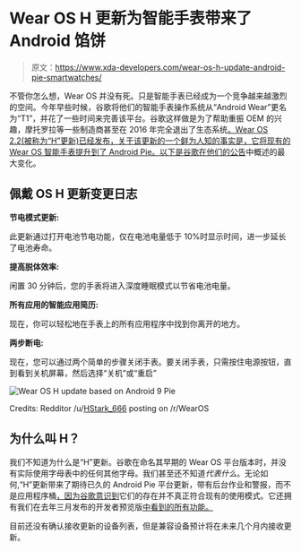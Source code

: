 # Wear OS H 更新为智能手表带来了 Android 馅饼

> 原文：<https://www.xda-developers.com/wear-os-h-update-android-pie-smartwatches/>

不管你怎么想，Wear OS 并没有死。只是智能手表已经成为一个竞争越来越激烈的空间。今年早些时候，谷歌将他们的智能手表操作系统从“Android Wear”更名为“T1”，并花了一些时间来完善该平台。谷歌这样做是为了帮助重振 OEM 的兴趣，摩托罗拉等一些制造商甚至在 2016 年完全退出了生态系统[。Wear OS 2.2(被称为“H”更新)已经发布，关于该更新的一个鲜为人知的事实是，它将现有的 Wear OS 智能手表提升到了 Android Pie。以下是谷歌](https://www.xda-developers.com/motorola-wont-release-a-new-smartwatch-for-the-launch-of-android-wear-2-0/)[在他们的公告](https://www.xda-developers.com/wear-os-h-update-battery-smart-app-resume/)中概述的最大变化。

## 佩戴 OS H 更新变更日志

**节电模式更新:**

此更新通过打开电池节电功能，仅在电池电量低于 10%时显示时间，进一步延长了电池寿命。

**提高脱体效率:**

闲置 30 分钟后，您的手表将进入深度睡眠模式以节省电池电量。

**所有应用的智能应用简历:**

现在，你可以轻松地在手表上的所有应用程序中找到你离开的地方。

**两步断电:**

现在，您可以通过两个简单的步骤关闭手表。要关闭手表，只需按住电源按钮，直到看到关机屏幕，然后选择“关机”或“重启”

 <picture>![Wear OS H update based on Android 9 Pie](img/715c303b2ee2319069019f308f1802bd.png)</picture> 

Credits: Redditor /u/[HStark_666](https://www.reddit.com/r/WearOS/comments/9xyete/just_realized_h_update_is_based_on_android_p) posting on /r/WearOS

## 为什么叫 H？

我们不知道为什么是“H”更新。谷歌在命名其早期的 Wear OS 平台版本时，并没有实际使用字母表中的任何其他字母。我们甚至还不知道*代表什么*。无论如何,“H”更新带来了期待已久的 Android Pie 平台更新，带有后台作业和警报，而不是应用程序桶[，因为谷歌意识到](https://www.xda-developers.com/wear-os-android-p-app-standby-buckets-background-jobs/)它们的存在并不真正符合现有的使用模式。它还拥有我们在去年三月发布的开发者预览版[中看到的所有功能。](https://www.xda-developers.com/wear-os-android-p-developer-preview/)

目前还没有确认接收更新的设备列表，但是兼容设备预计将在未来几个月内接收更新。